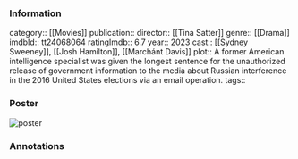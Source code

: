 ### Information
category:: [[Movies]]
publication:: 
director:: [[Tina Satter]]
genre:: [[Drama]]
imdbId:: tt24068064
ratingImdb:: 6.7
year:: 2023
cast:: [[Sydney Sweeney]], [[Josh Hamilton]], [[Marchánt Davis]]
plot:: A former American intelligence specialist was given the longest sentence for the unauthorized release of government information to the media about Russian interference in the 2016 United States elections via an email operation.
tags::


### Poster
![poster](https://m.media-amazon.com/images/M/MV5BMTMyNzgyNjctYjZmOS00YjY2LWJjMzYtMjgxN2EzZWViMzRjXkEyXkFqcGc@._V1_SX300.jpg)


### Annotations
